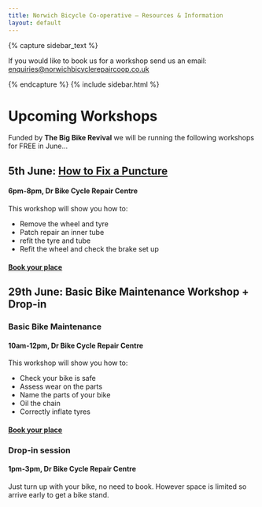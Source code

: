 ```yaml
---
title: Norwich Bicycle Co-operative – Resources & Information
layout: default
---
```


{% capture sidebar_text %}

If you would like to book us for a workshop send us an email:
enquiries@norwichbicyclerepaircoop.co.uk

{% endcapture %}
{% include sidebar.html %}

Upcoming Workshops
==================

Funded by __The Big Bike Revival__ we will be running the following workshops for FREE in June...

## 5th June: [How to Fix a Puncture](https://www.facebook.com/events/626161087869885/)
#### 6pm-8pm, Dr Bike Cycle Repair Centre
This workshop will show you how to: 
* Remove the wheel and tyre
* Patch repair an inner tube
* refit the tyre and tube
* Refit the wheel and check the brake set up
#### [Book your place](https://www.eventbrite.com/e/how-to-fix-a-puncture-workshop-tickets-62271990199)


## 29th June: Basic Bike Maintenance Workshop + Drop-in
### Basic Bike Maintenance
#### 10am-12pm, Dr Bike Cycle Repair Centre
This workshop will show you how to:
* Check your bike is safe
* Assess wear on the parts
* Name the parts of your bike
* Oil the chain
* Correctly inflate tyres
#### [Book your place](https://www.eventbrite.com/e/basic-bike-maintenance-workshop-drop-in-tickets-62350093809)

### Drop-in session
#### 1pm-3pm, Dr Bike Cycle Repair Centre 
Just turn up with your bike, no need to book. However space is limited so arrive early to get a bike stand.

